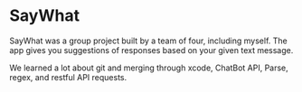 # SayWhat

SayWhat was a group project built by a team of four, including myself. The app gives you suggestions of responses based on your given text message. 

We learned a lot about git and merging through xcode, ChatBot API, Parse, regex, and restful API requests. 
